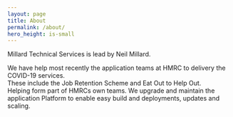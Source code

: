 ```yaml
---
layout: page
title: About
permalink: /about/
hero_height: is-small
---
```

Millard Technical Services is lead by Neil Millard.

We have help most recently the application teams at HMRC to delivery the COVID-19 services.  
These include the Job Retention Scheme and Eat Out to Help Out.  
Helping form part of HMRCs own teams. 
We upgrade and maintain the application Platform to enable easy build and deployments, updates and scaling.
